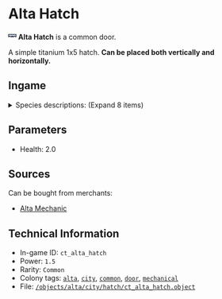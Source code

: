 # Alta Hatch

<img src="https://raw.githubusercontent.com/Ceterai/Enternia/main/objects/alta/city/hatch/icon.png" alt="Alta Hatch icon" loading="lazy" height=16px width="auto" /> **Alta Hatch** is a common door.

A simple titanium 1x5 hatch. **Can be placed both vertically and horizontally.**

## Ingame

<details markdown="1"><summary>Species descriptions: (Expand 8 items)</summary>

- Alta: A slim any-dimensional city gateway. Quite sturdy.
- Apex: Hatch designs like this are common on ships.
- Avian: A spaceship hatch.
- Floran: Ssspaceship hatch.
- Glitch: Informed. A standard ship hatch.
- Human: A spaceship hatch.
- Hylotl: A basic ship hatch.
- Novakid: A hatch, the type you'd find on a ship.

</details>

## Parameters

- Health: 2.0

## Sources

Can be bought from merchants:

- [Alta Mechanic](https://ceterai.github.io/MyEnternia/Wiki/AltaMechanic)

## Technical Information

- In-game ID: `ct_alta_hatch`
- Power: `1.5`
- Rarity: `Common`
- Colony tags: [`alta`](https://ceterai.github.io/MyEnternia/Wiki/Tags/Alta), [`city`](https://ceterai.github.io/MyEnternia/Wiki/Tags/City), [`common`](https://ceterai.github.io/MyEnternia/Wiki/Tags/Common), [`door`](https://ceterai.github.io/MyEnternia/Wiki/Tags/Door), [`mechanical`](https://ceterai.github.io/MyEnternia/Wiki/Tags/Mechanical)
- File: [`/objects/alta/city/hatch/ct_alta_hatch.object`](https://github.com/Ceterai/Enternia/blob/main/objects/alta/city/hatch/ct_alta_hatch.object)
